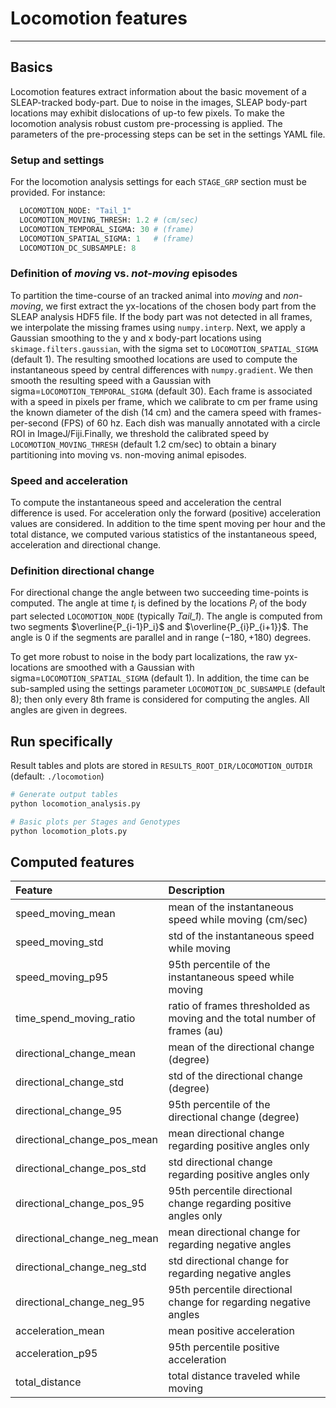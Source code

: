 # Locomotion features
---
## Basics
Locomotion features extract information about the basic movement of a SLEAP-tracked body-part. Due to noise in the images, SLEAP body-part locations may exhibit dislocations of up-to few pixels. To make the locomotion analysis robust custom pre-processing is applied. The parameters of the pre-processing steps can be set in the settings YAML file.

### Setup and settings
For the locomotion analysis settings for each `STAGE_GRP` section must be provided. For instance:

```python
  LOCOMOTION_NODE: "Tail_1"
  LOCOMOTION_MOVING_THRESH: 1.2 # (cm/sec)
  LOCOMOTION_TEMPORAL_SIGMA: 30 # (frame)
  LOCOMOTION_SPATIAL_SIGMA: 1   # (frame)
  LOCOMOTION_DC_SUBSAMPLE: 8
```

### Definition of *moving* vs. *not-moving* episodes
To partition the time-course of an tracked animal into *moving* and *non-moving*, we first extract the yx-locations of the chosen body part from the SLEAP analysis HDF5 file. If the body part was not detected in all frames, we interpolate the missing frames using `numpy.interp`. Next, we apply a Gaussian smoothing to the y and x body-part locations using `skimage.filters.gaussian`, with the sigma set to `LOCOMOTION_SPATIAL_SIGMA` (default 1). The resulting smoothed locations are used to compute the instantaneous speed by central differences with `numpy.gradient`. We then smooth the resulting speed with a Gaussian with sigma=`LOCOMOTION_TEMPORAL_SIGMA` (default 30). Each frame is associated with a speed in pixels per frame, which we calibrate to cm per frame using the known diameter of the dish (14 cm) and the camera speed with frames-per-second (FPS) of 60 hz. Each dish was manually annotated with a circle ROI in ImageJ/Fiji.Finally, we threshold the calibrated speed by `LOCOMOTION_MOVING_THRESH` (default 1.2 cm/sec) to obtain a binary partitioning into moving vs. non-moving animal episodes.

### Speed and acceleration
To compute the instantaneous speed and acceleration the central difference is used. For acceleration only the forward (positive) acceleration values are considered. In addition to the time spent moving per hour and the total distance, we computed various statistics of the instantaneous speed, acceleration and directional change.

### Definition directional change
For directional change the angle between two succeeding time-points is computed. The angle at time $t_i$ is defined by the locations $P_i$ of the body part selected `LOCOMOTION_NODE` (typically *Tail_1*). The angle is computed from two segments $\overline{P_{i-1}P_i}$ and $\overline{P_{i}P_{i+1}}$. The angle is 0 if the segments are parallel and in range $(-180, +180)$ degrees.

To get more robust to noise in the body part localizations, the raw yx-locations are smoothed with a Gaussian with sigma=`LOCOMOTION_SPATIAL_SIGMA` (default 1). In addition, the time can be sub-sampled using the settings parameter `LOCOMOTION_DC_SUBSAMPLE` (default 8); then only every 8th frame is considered for computing the angles. All angles are given in degrees.

## Run specifically
Result tables and plots are stored in `RESULTS_ROOT_DIR/LOCOMOTION_OUTDIR` (default: `./locomotion`)

```bash
# Generate output tables
python locomotion_analysis.py

# Basic plots per Stages and Genotypes
python locomotion_plots.py
```

## Computed features

| Feature           | Description                                                          | 
| :---------------- | :------------------------------------------------         | 
|speed_moving_mean  | mean of the instantaneous speed while moving (cm/sec)     |
|speed_moving_std   | std of the instantaneous speed while moving               |
|speed_moving_p95   | 95th percentile of the instantaneous speed while moving   |
|time_spend_moving_ratio| ratio of frames thresholded as moving and the total number of frames (au)|
|directional_change_mean| mean of the directional change (degree)               |
|directional_change_std|  std of the directional change (degree)                |
|directional_change_95|  95th percentile of the directional change (degree)     |
|directional_change_pos_mean| mean directional change regarding positive angles only | 
|directional_change_pos_std| std directional change regarding positive angles only |
|directional_change_pos_95|  95th percentile directional change regarding positive angles only |
|directional_change_neg_mean| mean directional change for regarding negative angles            |
|directional_change_neg_std| std directional change for regarding negative angles              |
|directional_change_neg_95| 95th percentile directional change for regarding negative angles   |
|acceleration_mean| mean positive acceleration            |
|acceleration_p95| 95th percentile positive acceleration  |
|total_distance| total distance traveled while moving     |

